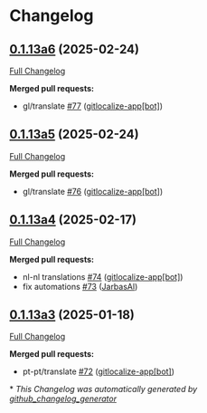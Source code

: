 # Changelog

## [0.1.13a6](https://github.com/OpenVoiceOS/ovos-skill-volume/tree/0.1.13a6) (2025-02-24)

[Full Changelog](https://github.com/OpenVoiceOS/ovos-skill-volume/compare/0.1.13a5...0.1.13a6)

**Merged pull requests:**

- gl/translate [\#77](https://github.com/OpenVoiceOS/ovos-skill-volume/pull/77) ([gitlocalize-app[bot]](https://github.com/apps/gitlocalize-app))

## [0.1.13a5](https://github.com/OpenVoiceOS/ovos-skill-volume/tree/0.1.13a5) (2025-02-24)

[Full Changelog](https://github.com/OpenVoiceOS/ovos-skill-volume/compare/0.1.13a4...0.1.13a5)

**Merged pull requests:**

- gl/translate [\#76](https://github.com/OpenVoiceOS/ovos-skill-volume/pull/76) ([gitlocalize-app[bot]](https://github.com/apps/gitlocalize-app))

## [0.1.13a4](https://github.com/OpenVoiceOS/ovos-skill-volume/tree/0.1.13a4) (2025-02-17)

[Full Changelog](https://github.com/OpenVoiceOS/ovos-skill-volume/compare/0.1.13a3...0.1.13a4)

**Merged pull requests:**

- nl-nl translations [\#74](https://github.com/OpenVoiceOS/ovos-skill-volume/pull/74) ([gitlocalize-app[bot]](https://github.com/apps/gitlocalize-app))
- fix automations [\#73](https://github.com/OpenVoiceOS/ovos-skill-volume/pull/73) ([JarbasAl](https://github.com/JarbasAl))

## [0.1.13a3](https://github.com/OpenVoiceOS/ovos-skill-volume/tree/0.1.13a3) (2025-01-18)

[Full Changelog](https://github.com/OpenVoiceOS/ovos-skill-volume/compare/0.1.13...0.1.13a3)

**Merged pull requests:**

- pt-pt/translate [\#72](https://github.com/OpenVoiceOS/ovos-skill-volume/pull/72) ([gitlocalize-app[bot]](https://github.com/apps/gitlocalize-app))



\* *This Changelog was automatically generated by [github_changelog_generator](https://github.com/github-changelog-generator/github-changelog-generator)*
